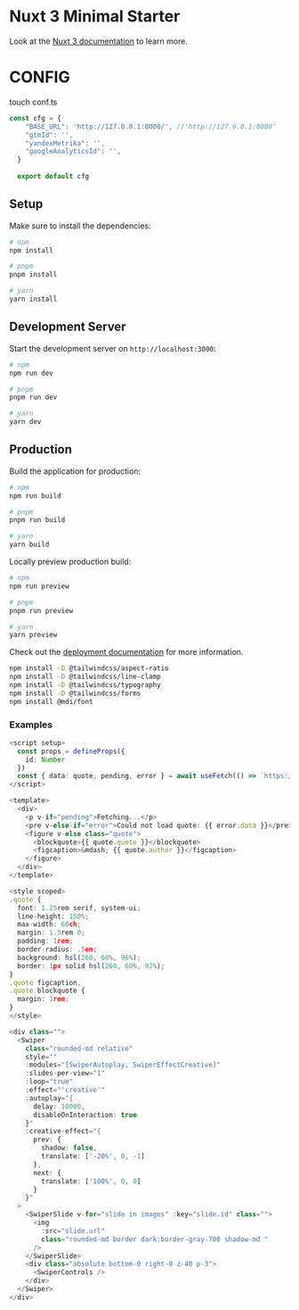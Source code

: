 # Nuxt 3 Minimal Starter

Look at the [Nuxt 3 documentation](https://nuxt.com/docs/getting-started/introduction) to learn more.

# CONFIG
touch conf.ts

```typescript
const cfg = {
    "BASE_URL": 'http://127.0.0.1:8000/', //'http://127.0.0.1:8000'
    "gtmId": '',
    "yandexMetrika": '',
    "googleAnalyticsId": '',
  }
  
  export default cfg
```

## Setup

Make sure to install the dependencies:

```bash
# npm
npm install

# pnpm
pnpm install

# yarn
yarn install
```

## Development Server

Start the development server on `http://localhost:3000`:

```bash
# npm
npm run dev

# pnpm
pnpm run dev

# yarn
yarn dev
```

## Production

Build the application for production:

```bash
# npm
npm run build

# pnpm
pnpm run build

# yarn
yarn build
```

Locally preview production build:

```bash
# npm
npm run preview

# pnpm
pnpm run preview

# yarn
yarn preview
```

Check out the [deployment documentation](https://nuxt.com/docs/getting-started/deployment) for more information.


```bash
npm install -D @tailwindcss/aspect-ratio
npm install -D @tailwindcss/line-clamp
npm install -D @tailwindcss/typography
npm install -D @tailwindcss/forms
npm install @mdi/font
```

### Examples
```typescript
<script setup>
  const props = defineProps({
    id: Number
  })
  const { data: quote, pending, error } = await useFetch(() => `https://dummyjson.com/quotes/${props.id}`)
</script>

<template>
  <div>
    <p v-if="pending">Fetching...</p>
    <pre v-else-if="error">Could not load quote: {{ error.data }}</pre>
    <figure v-else class="quote">
      <blockquote>{{ quote.quote }}</blockquote>
      <figcaption>&mdash; {{ quote.author }}</figcaption>
    </figure>
  </div>
</template>

<style scoped>
.quote {
  font: 1.25rem serif, system-ui;
  line-height: 150%;
  max-width: 60ch;
  margin: 1.5rem 0;
  padding: 1rem;
  border-radius: .5em;
  background: hsl(260, 60%, 96%);
  border: 1px solid hsl(260, 60%, 92%);
}
.quote figcaption,
.quote blockquote {
  margin: 1rem;
}
</style>
```

```typescript
<div class="">
  <Swiper
    class="rounded-md relative"
    style=""
    :modules="[SwiperAutoplay, SwiperEffectCreative]"
    :slides-per-view="1"
    :loop="true"
    :effect="'creative'"
    :autoplay="{
      delay: 10000,
      disableOnInteraction: true
    }"
    :creative-effect="{
      prev: {
        shadow: false,
        translate: ['-20%', 0, -1]
      },
      next: {
        translate: ['100%', 0, 0]
      }
    }"
  >
    <SwiperSlide v-for="slide in images" :key="slide.id" class="">
      <img
        :src="slide.url"
        class="rounded-md border dark:border-gray-700 shadow-md "
      />             
    </SwiperSlide>
    <div class="absolute bottom-0 right-0 z-40 p-3">
      <SwiperControls />
    </div>
  </Swiper>
</div>
```